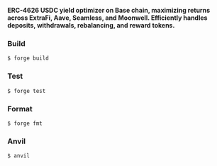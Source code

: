 **ERC-4626 USDC yield optimizer on Base chain, maximizing returns across ExtraFi, Aave, Seamless, and Moonwell. Efficiently handles deposits, withdrawals, rebalancing, and reward tokens.**

### Build

```shell
$ forge build
```

### Test

```shell
$ forge test
```

### Format

```shell
$ forge fmt
```

### Anvil

```shell
$ anvil
```
